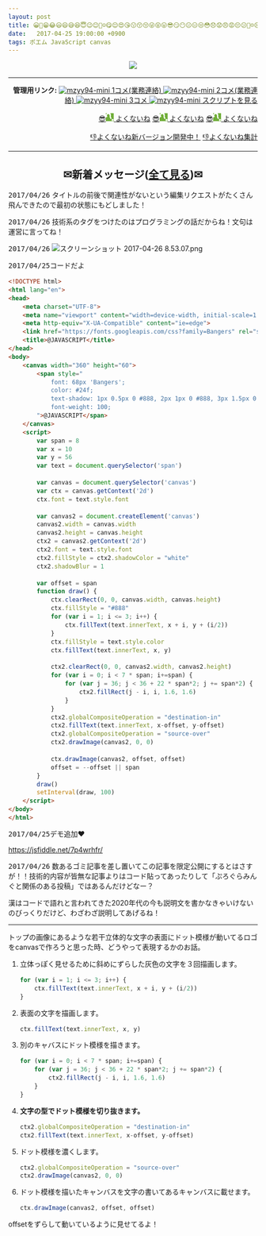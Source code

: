 ```yaml
---
layout: post
title: 😀😬😁😂😃😄😅😆😇😉😊🙂☺️😋😌😍😘😗😙😚😜😝😛😎😏😶😐😑😒😳😞😟😠😡😔😕🙁☹️😣😖😫😩😤😮😱😨😰😯😦😧😢😥😪😓😭😵😲😷😴💤💩😈👿👹👺💀👻
date:   2017-04-25 19:00:00 +0900
tags: ポエム JavaScript canvas
---
```


<div align="center" id="page_top">
  <img height="67" src="https://qiita-image-store.s3.amazonaws.com/0/16974/5f431f1d-7484-e7d5-5d70-817444b0bb5a.gif">
</div>

<hr />

<div align="right">
  <b>管理用リンク:</b>
    <a title="#comment_1" href="#comment_1">
      <img alt="mzyy94-mini" src="https://qiita-image-store.s3.amazonaws.com/0/16974/profile-images/1473682021" width="32" /> 1コメ(業務連絡)
    </a>
    <a title="#comment_2" href="#comment_2">
      <img alt="mzyy94-mini" src="https://qiita-image-store.s3.amazonaws.com/0/16974/profile-images/1473682021" width="32" /> 2コメ(業務連絡)
    </a>
    <a title="#comment_3" href="#comment_3">
      <img alt="mzyy94-mini" src="https://qiita-image-store.s3.amazonaws.com/0/16974/profile-images/1473682021" width="32" /> 3コメ
    </a>
    <a title="#project1.bat" href="https://jsfiddle.net/7p4wrhfr/">
      <img alt="mzyy94-mini" src="https://qiita-image-store.s3.amazonaws.com/0/16974/profile-images/1473682021" width="32" /> スクリプトを見る
    </a>
    <br /><br />
    <a target="_blank" title="http://qiita.com/mzyy94/items/7e816b7bed2d1e7fb584" href="http://qiita.com/mzyy94/items/7e816b7bed2d1e7fb584">😎<img alt="yokunaine" src="https://raw.githubusercontent.com/mzyy94/yokunaine/master/client/icon16.png" /> よくないね</a>
    <a target="_blank" title="http://qiita.com/mzyy94/items/7e816b7bed2d1e7fb584" href="http://qiita.com/mzyy94/items/7e816b7bed2d1e7fb584">😎<img alt="yokunaine" src="https://raw.githubusercontent.com/mzyy94/yokunaine/master/client/icon16.png" /> よくないね</a>
    <a target="_blank" title="http://qiita.com/mzyy94/items/7e816b7bed2d1e7fb584" href="http://qiita.com/mzyy94/items/7e816b7bed2d1e7fb584">😎<img alt="yokunaine" src="https://raw.githubusercontent.com/mzyy94/yokunaine/master/client/icon16.png" /> よくないね</a>
    <br /><br />
    <a target="_blank" title="😎見てね！" href="http://qiita.com/mzyy94/items/0f3149da316b973acccc">👎よくないね新バージョン開発中！</a>
    <a target="_blank" title="よくないね！" href="https://yokunaine.mzyy94.com">👎よくないね集計</a>
</div>

<hr />

<div align="center">
  <h2>✉<b>新着メッセージ(<a title="#messages" href="#comment_4">全て見る</a>)</b>✉</h2>
</div>

<kbd>2017/04/26</kbd> タイトルの前後で関連性がないという編集リクエストがたくさん飛んできたので最初の状態にもどしました！

<kbd>2017/04/26</kbd> 技術系のタグをつけたのはプログラミングの話だからね！文句は運営に言ってね！


<kbd>2017/04/26</kbd>
![スクリーンショット 2017-04-26 8.53.07.png](https://qiita-image-store.s3.amazonaws.com/0/16974/f2caa3a0-eb15-7fa6-4549-1d3d8c944db9.png)

<kbd>2017/04/25</kbd>コードだよ

```html
<!DOCTYPE html>
<html lang="en">
<head>
    <meta charset="UTF-8">
    <meta name="viewport" content="width=device-width, initial-scale=1.0">
    <meta http-equiv="X-UA-Compatible" content="ie=edge">
    <link href="https://fonts.googleapis.com/css?family=Bangers" rel="stylesheet">
    <title>@JAVASCRIPT</title>
</head>
<body>
    <canvas width="360" height="60">
        <span style="
            font: 68px 'Bangers';
            color: #24f;
            text-shadow: 1px 0.5px 0 #888, 2px 1px 0 #888, 3px 1.5px 0 #888;
            font-weight: 100;
        ">@JAVASCRIPT</span>
    </canvas>
    <script>
        var span = 8
        var x = 10
        var y = 56
        var text = document.querySelector('span')

        var canvas = document.querySelector('canvas')
        var ctx = canvas.getContext('2d')
        ctx.font = text.style.font

        var canvas2 = document.createElement('canvas')
        canvas2.width = canvas.width
        canvas2.height = canvas.height
        ctx2 = canvas2.getContext('2d')
        ctx2.font = text.style.font
        ctx2.fillStyle = ctx2.shadowColor = "white"
        ctx2.shadowBlur = 1

        var offset = span
        function draw() {
            ctx.clearRect(0, 0, canvas.width, canvas.height)
            ctx.fillStyle = "#888"
            for (var i = 1; i <= 3; i++) {
                ctx.fillText(text.innerText, x + i, y + (i/2))
            }
            ctx.fillStyle = text.style.color
            ctx.fillText(text.innerText, x, y)

            ctx2.clearRect(0, 0, canvas2.width, canvas2.height)
            for (var i = 0; i < 7 * span; i+=span) {
                for (var j = 36; j < 36 + 22 * span*2; j += span*2) {
                    ctx2.fillRect(j - i, i, 1.6, 1.6)
                }
            }
            ctx2.globalCompositeOperation = "destination-in"
            ctx2.fillText(text.innerText, x-offset, y-offset)
            ctx2.globalCompositeOperation = "source-over"
            ctx2.drawImage(canvas2, 0, 0)

            ctx.drawImage(canvas2, offset, offset)
            offset = --offset || span 
        }
        draw()
        setInterval(draw, 100)
    </script>
</body>
</html>
```

<kbd>2017/04/25</kbd>デモ追加❤️

https://jsfiddle.net/7p4wrhfr/


<kbd>2017/04/26</kbd> 数あるゴミ記事を差し置いてこの記事を限定公開にするとはさすが！！技術的内容が皆無な記事よりはコード貼ってあったりして「ぷろぐらみんぐと関係のある投稿」ではあるんだけどなー？

漢はコードで語れと言われてきた2020年代の今も説明文を書かなきゃいけないのびっくりだけど、わざわざ説明してあげるね！

<hr />

トップの画像にあるような若干立体的な文字の表面にドット模様が動いてるロゴをcanvasで作ろうと思った時、どうやって表現するかのお話。

1. 立体っぽく見せるために斜めにずらした灰色の文字を３回描画します。

    ```javascript
    for (var i = 1; i <= 3; i++) {
        ctx.fillText(text.innerText, x + i, y + (i/2))
    }
    ```

2. 表面の文字を描画します。

    ```javascript
    ctx.fillText(text.innerText, x, y)
    ```

3. 別のキャバスにドット模様を描きます。

    ```javascript
    for (var i = 0; i < 7 * span; i+=span) {
        for (var j = 36; j < 36 + 22 * span*2; j += span*2) {
            ctx2.fillRect(j - i, i, 1.6, 1.6)
        }
    }
    ```

4. **文字の型でドット模様を切り抜きます。**

    ```javascript
    ctx2.globalCompositeOperation = "destination-in"
    ctx2.fillText(text.innerText, x-offset, y-offset)
    ```

5. ドット模様を濃くします。

    ```javascript
    ctx2.globalCompositeOperation = "source-over"
    ctx2.drawImage(canvas2, 0, 0)
    ```

6. ドット模様を描いたキャンバスを文字の書いてあるキャンバスに載せます。

    ```javascript
    ctx.drawImage(canvas2, offset, offset)
    ```

offsetをずらして動いているように見せてるよ！